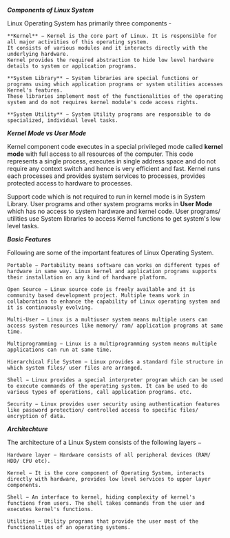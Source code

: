 ***Components of Linux System***

Linux Operating System has primarily three components -

    **Kernel** − Kernel is the core part of Linux. It is responsible for all major activities of this operating system. 
    It consists of various modules and it interacts directly with the underlying hardware. 
    Kernel provides the required abstraction to hide low level hardware details to system or application programs.

    **System Library** − System libraries are special functions or programs using which application programs or system utilities accesses Kernel's features. 
    These libraries implement most of the functionalities of the operating system and do not requires kernel module's code access rights.

    **System Utility** − System Utility programs are responsible to do specialized, individual level tasks.
    
    
***Kernel Mode vs User Mode***

Kernel component code executes in a special privileged mode called **kernel mode** with full access to all resources of the computer. This code 
represents a single process, executes in single address space and do not require any context switch and hence is very efficient and fast. 
Kernel runs each processes and provides system services to processes, provides protected access to hardware to processes.

Support code which is not required to run in kernel mode is in System Library. User programs and other system programs works in **User Mode** which 
has no access to system hardware and kernel code. User programs/ utilities use System libraries to access Kernel functions to get system's low level tasks.

***Basic Features***

Following are some of the important features of Linux Operating System.

    Portable − Portability means software can works on different types of hardware in same way. Linux kernel and application programs supports their installation on any kind of hardware platform.

    Open Source − Linux source code is freely available and it is community based development project. Multiple teams work in collaboration to enhance the capability of Linux operating system and it is continuously evolving.

    Multi-User − Linux is a multiuser system means multiple users can access system resources like memory/ ram/ application programs at same time.

    Multiprogramming − Linux is a multiprogramming system means multiple applications can run at same time.

    Hierarchical File System − Linux provides a standard file structure in which system files/ user files are arranged.

    Shell − Linux provides a special interpreter program which can be used to execute commands of the operating system. It can be used to do various types of operations, call application programs. etc.

    Security − Linux provides user security using authentication features like password protection/ controlled access to specific files/ encryption of data.

***Architechture***

The architecture of a Linux System consists of the following layers −

    Hardware layer − Hardware consists of all peripheral devices (RAM/ HDD/ CPU etc).

    Kernel − It is the core component of Operating System, interacts directly with hardware, provides low level services to upper layer components.

    Shell − An interface to kernel, hiding complexity of kernel's functions from users. The shell takes commands from the user and executes kernel's functions.

    Utilities − Utility programs that provide the user most of the functionalities of an operating systems.
